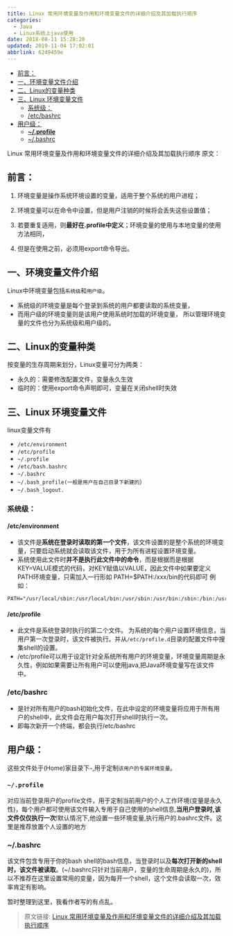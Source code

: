 ```yaml
---
title: Linux 常用环境变量及作用和环境变量文件的详细介绍及其加载执行顺序
categories: 
  - Java
  - Linux系统上java使用
date: 2018-08-11 15:28:20
updated: 2019-11-04 17:02:01
abbrlink: 6249459e
---
```

- [前言：](/blog/6249459e/#前言：)
- [一、环境变量文件介绍](/blog/6249459e/#一、环境变量文件介绍)
- [二、Linux的变量种类](/blog/6249459e/#二、Linux的变量种类)
- [三、Linux 环境变量文件](/blog/6249459e/#三、Linux-环境变量文件)
    - [系统级：](/blog/6249459e/#系统级：)
    - [/etc/bashrc](/blog/6249459e/#-etc-bashrc)
- [用户级：](/blog/6249459e/#用户级：)
    - [**~/.profile**](/blog/6249459e/#~-profile)
    - [~/.bashrc](/blog/6249459e/#~-bashrc)

<!--more-->
<script src="https://cdn.bootcss.com/jquery/3.4.0/jquery.slim.min.js"></script>
<script>$(document).ready(function () {$(".post-body > ul:nth-child(1)").hide();});</script>

<!--end-->
Linux 常用环境变量及作用和环境变量文件的详细介绍及其加载执行顺序
原文：

## 前言： ##

1. 环境变量是操作系统环境设置的变量，适用于整个系统的用户进程；

2. 环境变量可以在命令中设置，但是用户注销的时候将会丢失这些设置值；

3. 若要重复适用，则**最好在.profile中定义**；环境变量的使用与本地变量的使用方法相同，

4. 但是在使用之前，必须用export命令导出。

## 一、环境变量文件介绍   ##

Linux中环境变量包括`系统级`和`用户级`。
- 系统级的环境变量是每个登录到系统的用户都要读取的系统变量，
- 而用户级的环境变量则是该用户使用系统时加载的环境变量，
所以管理环境变量的文件也分为系统级和用户级的。

## 二、Linux的变量种类 ##

按变量的生存周期来划分，Linux变量可分为两类：

- 永久的：需要修改配置文件，变量永久生效
- 临时的：使用export命令声明即可，变量在关闭shell时失效

## 三、Linux 环境变量文件 ##

linux变量文件有
- `/etc/environment `
-  `/etc/profile`
- `~/.profile`
- `/etc/bash.bashrc`
- `~/.bashrc`
- `~/.bash_profile(一般是用户在自己目录下新建的`）
- `~/.bash_logout.`

### 系统级： ###

#### /etc/environment ####
- 该文件是**系统在登录时读取的第一个文件**，该文件设置的是整个系统的环境变量，只要启动系统就会读取该文件，用于为所有进程设置环境变量。
- 系统使用此文件时**并不是执行此文件中的命令**，而是根据而是根据KEY=VALUE模式的代码，对KEY赋值以VALUE，因此文件中如果要定义PATH环境变量，只需加入一行形如 PATH=$PATH:/xxx/bin的代码即可
例如：
```
PATH="/usr/local/sbin:/usr/local/bin:/usr/sbin:/usr/bin:/sbin:/bin:/usr/games:/usr/local/games"
```

#### /etc/profile ####
- 此文件是系统登录时执行的第二个文件。 为系统的每个用户设置环境信息，当用户第一次登录时，该文件被执行。并从`/etc/profile.d`目录的配置文件中搜集shell的设置。
- /etc/profile可以用于设定针对全系统所有用户的环境变量，环境变量周期是永久性，例如如果需要让所有用户可以使用java,把Java环境变量写在该文件中。

### /etc/bashrc ###

- 是针对所有用户的bash初始化文件，在此中设定的环境变量将应用于所有用户的shell中，此文件会在用户每次打开shell时执行一次。
- 即每次新开一个终端，都会执行/etc/bashrc

## 用户级： ##
这些文件处于(Home)家目录下`~`,用于定制`该用户的专属环境变量`。

### `~/.profile` ###

对应当前登录用户的profile文件，用于定制当前用户的个人工作环境(变量是永久性)，每个用户都可使用该文件输入专用于自己使用的shell信息,**当用户登录时,该文件仅仅执行一次**!默认情况下,他设置一些环境变量,执行用户的.bashrc文件。这里是推荐放置个人设置的地方

### ~/.bashrc ###

该文件包含专用于你的bash shell的bash信息，当登录时以及**每次打开新的shell时，该文件被读取**。(~/.bashrc只针对当前用户，变量的生命周期是永久的)，所以不推荐在这里设置常用的变量，因为每开一个shell，这个文件会读取一次，效率肯定有影响。


暂时整理到这里，我看作者写的有点乱。

>原文链接: [Linux 常用环境变量及作用和环境变量文件的详细介绍及其加载执行顺序](https://lanlan2017.github.io/blog/6249459e/)
